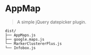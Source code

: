 # AppMap

> A simple jQuery datepicker plugin.

```text
dist/
├── AppMaps.js
├── google.maps.js
└── MarkerClustererPlus.js
└── Infobox.js
```
